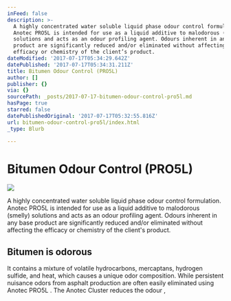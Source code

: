 ```yaml
---
inFeed: false
description: >-
  A highly concentrated water soluble liquid phase odour control formulation.
  Anotec PRO5L is intended for use as a liquid additive to malodorous (smelly)
  solutions and acts as an odour profiling agent. Odours inherent in any base
  product are significantly reduced and/or eliminated without affecting the
  efficacy or chemistry of the client’s product.
dateModified: '2017-07-17T05:34:29.642Z'
datePublished: '2017-07-17T05:34:31.211Z'
title: Bitumen Odour Control (PRO5L)
author: []
publisher: {}
via: {}
sourcePath: _posts/2017-07-17-bitumen-odour-control-pro5l.md
hasPage: true
starred: false
datePublishedOriginal: '2017-07-17T05:32:55.816Z'
url: bitumen-odour-control-pro5l/index.html
_type: Blurb

---
```

# **Bitumen Odour Control (PRO5L)**
![](https://imgflo.herokuapp.com/graph/2b2431f8e7ba7b0/cebad5733f4255f9d5c196ab79e4bf93/croprotate.png?cropheight=511&cropwidth=1100&degrees=0&input=https%3A%2F%2Fthe-grid-user-content.s3-us-west-2.amazonaws.com%2Fe36fcb53-747d-4efb-bc9a-4bcd049ac20a.png&x=0&y=52)

A highly concentrated water soluble liquid phase odour control formulation. Anotec PRO5L is intended for use as a liquid additive to malodorous (smelly) solutions and acts as an odour profiling agent. Odours inherent in any base product are significantly reduced and/or eliminated without affecting the efficacy or chemistry of the client's product.

## Bitumen is odorous

It contains a mixture of volatile hydrocarbons, mercaptans, hydrogen sulfide, and heat, which causes a unique odor composition. While persistent nuisance odors from asphalt production are often easily eliminated using Anotec PRO5L . The Anotec Cluster reduces the odour ,
